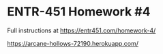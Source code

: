 # ENTR-451 Homework #4

Full instructions at https://entr451.com/homework-4/

https://arcane-hollows-72190.herokuapp.com/
